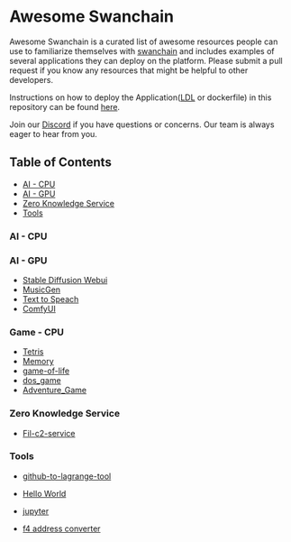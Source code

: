 # Awesome Swanchain <!-- omit in toc -->

Awesome Swanchain is a curated list of awesome resources people can use to familiarize themselves with [swanchain](//https://swanchain.io) and includes examples of several applications they can deploy on the platform. Please submit a pull request if you know any resources that might be helpful to other developers.

Instructions on how to deploy the Application([LDL](https://docs.lagrangedao.org/spaces/intro/lagrange-definition-language-ldl) or dockerfile) in this repository can be found [here](//https://docs.lagrangedao.org/spaces/run-space).

Join our [Discord](https://discord.com/invite/swanchain) if you have questions or concerns. Our team is always eager to hear from you.


## Table of Contents <!-- omit in toc -->

- [AI - CPU](#ai---cpu)
- [AI - GPU](#ai---gpu)
- [Zero Knowledge Service](#Zero-Knowledge)
- [Tools](#tools)

### AI - CPU



### AI - GPU

- [Stable Diffusion Webui](stable-diffusion-webui)
- [MusicGen](musicGen)
- [Text to Speach](TTS)
- [ComfyUI](comfyui)


### Game - CPU
- [Tetris](./Tetris)
- [Memory](./Memory)
- [game-of-life](./game-of-life)
- [dos_game](./dos_game)
- [Adventure_Game](Adventure_Game)


### Zero Knowledge Service
- [Fil-c2-service](fil-c2-service)


### Tools
 - [github-to-lagrange-tool](github-to-lagrange-tool)

- [Hello World](hello-world)
- [jupyter](jupyter)
- [f4 address converter](f4-converter)


